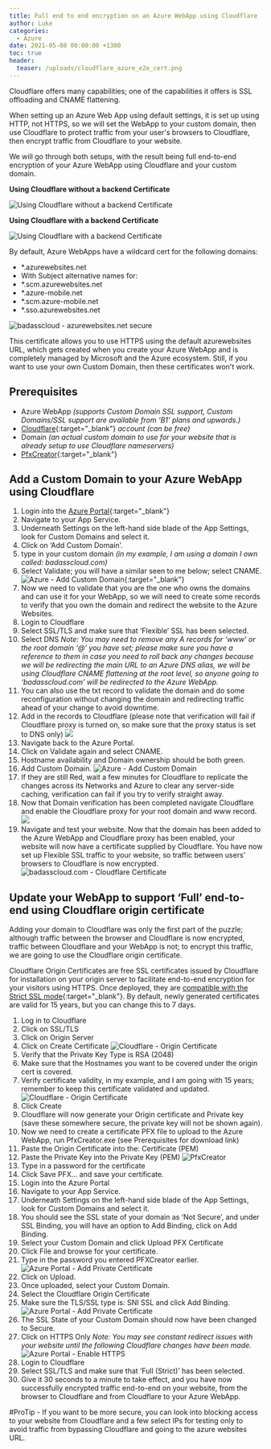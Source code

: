 ```yaml
---
title: Full end to end encryption on an Azure WebApp using Cloudflare
author: Luke
categories:
  - Azure
date: 2021-05-08 00:00:00 +1300
toc: true
header:
  teaser: /uploads/cloudflare_azure_e2e_cert.png
---
```


Cloudflare offers many capabilities; one of the capabilities it offers is SSL offloading and CNAME flattening.

When setting up an Azure Web App using default settings, it is set up using HTTP, not HTTPS, so we will set the WebApp to your custom domain, then use Cloudflare to protect traffic from your user's browsers to Cloudflare, then encrypt traffic from Cloudflare to your website.

We will go through both setups, with the result being full end-to-end encryption of your Azure WebApp using Cloudflare and your custom domain.

**Using Cloudflare without a backend Certificate** 

![Using Cloudflare without a backend Certificate](/uploads/cloudflare_azure_brokensslchain.png "Using Cloudflare without a backend Certificate")

**Using Cloudflare with a backend Certificate** 

![Using Cloudflare with a backend Certificate](/uploads/cloudflare_azure_e2e_cert.png "Using Cloudflare with a backend Certificate")

By default, Azure WebApps have a wildcard cert for the following domains:

* *.azurewebsites.net
* With Subject alternative names for:
* *.scm.azurewebsites.net
* *.azure-mobile.net
* *.scm.azure-mobile.net
* *.sso.azurewebsites.net

![badasscloud - azurewebsites.net secure](/uploads/badasscloudazurewebsitessl.png "badasscloud - azurewebsites.net secure")

This certificate allows you to use HTTPS using the default azurewebsites URL, which gets created when you create your Azure WebApp and is completely managed by Microsoft and the Azure ecosystem. Still, if you want to use your own Custom Domain, then these certificates won't work.

## Prerequisites

* Azure WebApp _(supports Custom Domain SSL support, Custom Domains/SSL support are available from ‘B1’ plans and upwards.)_
* [Cloudflare](https://www.cloudflare.com/en-gb/ "Cloudflare"){:target="_blank"} _account (can be free)_
* Domain _(an actual custom domain to use for your website that is already setup to use Cloudflare nameservers)_
* [PfxCreator](https://github.com/georg-jung/PfxCreator "PFXCreator GitHub Repository"){:target="_blank"}

## Add a Custom Domain to your Azure WebApp using Cloudflare

 1. Login into the [Azure Portal](https://portal.azure.com/#blade/HubsExtension/BrowseResource/resourceType/Microsoft.Web%2Fsites "Azure Portal - App Services"){:target="_blank"}
 2. Navigate to your App Service.
 3. Underneath Settings on the left-hand side blade of the App Settings, look for Custom Domains and select it.
 4. Click on ‘Add Custom Domain’.
 5. type in your custom domain _(in my example, I am using a domain I own called: badasscloud.com)_
 6. Select Validate; you will have a similar seen to me below; select CNAME.
![Azure - Add Custom Domain](/uploads/AzureAppService_AddCustomDomain.png "Azure - Add Custom Domain"){:target="_blank"}
 7. Now we need to validate that you are the one who owns the domains and can use it for your WebApp, so we will need to create some records to verify that you own the domain and redirect the website to the Azure Websites.
 8. Login to Cloudflare
 9. Select SSL/TLS and make sure that ‘Flexible’ SSL has been selected.
10. Select DNS 
_Note: You may need to remove any A records for ‘www’ or the root domain ‘@’ you have set; please make sure you have a reference to them in case you need to roll back any changes because we will be redirecting the main URL to an Azure DNS alias, we will be using Cloudflare CNAME flattening at the root level, so anyone going to ‘badasscloud.com’ will be redirected to the Azure WebApp._
11. You can also use the txt record to validate the domain and do some reconfiguration without changing the domain and redirecting traffic ahead of your change to avoid downtime.
12. Add in the records to Cloudflare (please note that verification will fail if Cloudflare proxy is turned on, so make sure that the proxy status is set to DNS only)
![](/uploads/badassclouddns_azureverification.png)
13. Navigate back to the Azure Portal.
14. Click on Validate again and select CNAME.
15. Hostname availability and Domain ownership should be both green.
16. Add Custom Domain.
![Azure - Add Custom Domain](/uploads/AzureAppService_AddCustomDomain_VerificationComplete.png "Azure - Add Custom Domain")
17. If they are still Red, wait a few minutes for Cloudflare to replicate the changes across its Networks and Azure to clear any server-side caching, verification can fail if you try to verify straight away.
18. Now that Domain verification has been completed navigate Cloudflare and enable the Cloudflare proxy for your root domain and www record. ![](/uploads/badassclouddns_postazureverification.png)
19. Navigate and test your website. Now that the domain has been added to the Azure WebApp and Cloudflare proxy has been enabled, your website will now have a certificate supplied by Cloudflare. You have now set up Flexible SSL traffic to your website, so traffic between users’ browsers to Cloudflare is now encrypted. ![badasscloud.com - Cloudflare Certificate](/uploads/badasscloud_Azure_Cloudflarefront.png "badasscloud.com - Cloudflare Certificate")

## **Update your WebApp to support ‘Full’ end-to-end using Cloudflare origin certificate**

Adding your domain to Cloudflare was only the first part of the puzzle; although traffic between the browser and Cloudflare is now encrypted, traffic between Cloudflare and your WebApp is not; to encrypt this traffic, we are going to use the Cloudflare origin certificate.

Cloudflare Origin Certificates are free SSL certificates issued by Cloudflare for installation on your origin server to facilitate end-to-end encryption for your visitors using HTTPS. Once deployed, they are [compatible with the Strict SSL mode](https://developers.cloudflare.com/ssl/origin-configuration/ssl-modes#strict){:target="_blank"}. By default, newly generated certificates are valid for 15 years, but you can change this to 7 days.

 1. Log in to Cloudflare
 2. Click on SSL/TLS
 3. Click on Origin Server
 4. Click on Create Certificate ![Cloudflare - Origin Certificate](/uploads/Cloudflare_OriginCert1.png "Cloudflare - Origin Certificate")
 5. Verify that the Private Key Type is RSA (2048)
 6. Make sure that the Hostnames you want to be covered under the origin cert is covered.
 7. Verify certificate validity, in my example, and I am going with 15 years; remember to keep this certificate validated and updated. ![Cloudflare - Origin Certificate](/uploads/Cloudflare_OriginCert2.png "Cloudflare - Origin Certificate")
 8. Click Create
 9. Cloudflare will now generate your Origin certificate and Private key (save these somewhere secure, the private key will not be shown again).
10. Now we need to create a certificate PFX file to upload to the Azure WebApp, run PfxCreator.exe (see Prerequisites for download link)
11. Paste the Origin Certificate into the: Certificate (PEM)
12. Paste the Private Key into the Private Key (PEM) ![PfxCreator](/uploads/PfxCreator.png "PfxCreator")
13. Type in a password for the certificate
14. Click Save PFX… and save your certificate.
15. Login into the Azure Portal
16. Navigate to your App Service.
17. Underneath Settings on the left-hand side blade of the App Settings, look for Custom Domains and select it.
18. You should see the SSL state of your domain as ‘Not Secure’, and under SSL Binding, you will have an option to Add Binding, click on Add Binding.
19. Select your Custom Domain and click Upload PFX Certificate
20. Click File and browse for your certificate.
21. Type in the password you entered PFXCreator earlier. ![Azure Portal - Add Private Certificate](/uploads/AzureWebApp-Cloudflare_OriginCert_AddBinding1.png.png "Azure Portal - Add Private Certificate")
22. Click on Upload.
23. Once uploaded, select your Custom Domain.
24. Select the Cloudflare Origin Certificate
25. Make sure the TLS/SSL type is: SNI SSL and click Add Binding. ![Azure Portal - Add Private Certificate](/uploads/AzureWebApp-Cloudflare_OriginCert_AddBinding3.png.png "Azure Portal - Add Private Certificate")
26. The SSL State of your Custom Domain should now have been changed to Secure.
27. Click on HTTPS Only
 _Note: You may see constant redirect issues with your website until the following Cloudflare changes have been made._
![Azure Portal - Enable HTTPS](/uploads/AzureWebApp-Cloudflare_OriginCert_AddBinding4.png "Azure Portal - Enable HTTPS")
28. Login to Cloudflare
29. Select SSL/TLS and make sure that ‘Full (Strict)’ has been selected.
30. Give it 30 seconds to a minute to take effect, and you have now successfully encrypted traffic end-to-end on your website, from the browser to Cloudflare and from Cloudflare to your Azure WebApp.

\#ProTip - If you want to be more secure, you can look into blocking access to your website from Cloudflare and a few select IPs for testing only to avoid traffic from bypassing Cloudflare and going to the azure websites URL.

